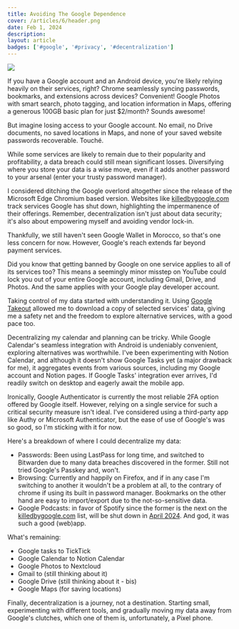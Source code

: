 ```yaml
---
title: Avoiding The Google Dependence
cover: /articles/6/header.png
date: Feb 1, 2024
description: 
layout: article
badges: ['#google', '#privacy', '#decentralization']
---
```


![](/articles/6/header.png)

If you have a Google account and an Android device, you're likely relying heavily on their services, right? Chrome seamlessly syncing passwords, bookmarks, and extensions across devices? Convenient! Google Photos with smart search, photo tagging, and location information in Maps, offering a generous 100GB basic plan for just $2/month? Sounds awesome!

But imagine losing access to your Google account. No email, no Drive documents, no saved locations in Maps, and none of your saved website passwords recoverable. Touché.

While some services are likely to remain due to their popularity and profitability, a data breach could still mean significant losses. Diversifying where you store your data is a wise move, even if it adds another password to your arsenal (enter your trusty password manager).

I considered ditching the Google overlord altogether since the release of the Microsoft Edge Chromium based version. Websites like [killedbygoogle.com](https://killedbygoogle.com) track services Google has shut down, highlighting the impermanence of their offerings. Remember, decentralization isn't just about data security; it's also about empowering myself and avoiding vendor lock-in.

Thankfully, we still haven't seen Google Wallet in Morocco, so that's one less concern for now. However, Google's reach extends far beyond payment services.

Did you know that getting banned by Google on one service applies to all of its services too? This means a seemingly minor misstep on YouTube could lock you out of your entire Google account, including Gmail, Drive, and Photos. And the same applies with your Google play developer account. 

Taking control of my data started with understanding it. Using [Google Takeout](https://takeout.google.com) allowed me to download a copy of selected services' data, giving me a safety net and the freedom to explore alternative services, with a good pace too. 

Decentralizing my calendar and planning can be tricky. While Google Calendar's seamless integration with Android is undeniably convenient, exploring alternatives was worthwhile. I've been experimenting with Notion Calendar, and although it doesn't show Google Tasks yet (a major drawback for me), it aggregates events from various sources, including my Google account and Notion pages. If Google Tasks' integration ever arrives, I'd readily switch on desktop and eagerly await the mobile app.

Ironically, Google Authenticator is currently the most reliable 2FA option offered by Google itself. However, relying on a single service for such a critical security measure isn't ideal. I've considered using a third-party app like Authy or Microsoft Authenticator, but the ease of use of Google's was so good, so I'm sticking with it for now. 

Here's a breakdown of where I could decentralize my data:
- Passwords: Been using LastPass for long time, and switched to Bitwarden due to many data breaches discovered in the former. Still not tried Google's Passkey and, won't.
- Browsing: Currently and happily on Firefox, and if in any case I'm switching to another it wouldn't be a problem at all, to the contrary of chrome if using its built in password manager. Bookmarks on the other hand are easy to import/export due to the not-so-sensitive data.
- Google Podcasts: in favor of Spotify since the former is the next on the [killedbygoogle.com](https://killedbygoogle.com) list, will be shut down in [April 2024](https://www.theverge.com/23891397/google-podcasts-youtube-spotify-alternatives-pocket-casts). And god, it was such a good (web)app.

What's remaining:
- Google tasks to TickTick
- Google Calendar to Notion Calendar
- Google Photos to Nextcloud
- Gmail to (still thinking about it)
- Google Drive (still thinking about it - bis)
- Google Maps (for saving locations)

Finally, decentralization is a journey, not a destination. Starting small, experimenting with different tools, and gradually moving my data away from Google's clutches, which one of them is, unfortunately, a Pixel phone. 
